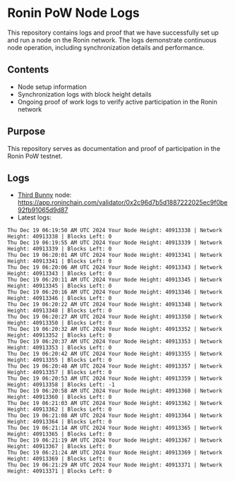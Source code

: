 # Ronin PoW Node Logs

This repository contains logs and proof that we have successfully set up and run a node on the Ronin network. The logs demonstrate continuous node operation, including synchronization details and performance.

## Contents

- Node setup information
- Synchronization logs with block height details
- Ongoing proof of work logs to verify active participation in the Ronin network

## Purpose

This repository serves as documentation and proof of participation in the Ronin PoW testnet.

## Logs

- [Third Bunny](https://thirdbunny.xyz/) node: https://app.roninchain.com/validator/0x2c96d7b5d1887222025ec9f0be92fb91065d9d87
- Latest logs:
```
Thu Dec 19 06:19:50 AM UTC 2024 Your Node Height: 40913338 | Network Height: 40913338 | Blocks Left: 0
Thu Dec 19 06:19:55 AM UTC 2024 Your Node Height: 40913339 | Network Height: 40913339 | Blocks Left: 0
Thu Dec 19 06:20:01 AM UTC 2024 Your Node Height: 40913341 | Network Height: 40913341 | Blocks Left: 0
Thu Dec 19 06:20:06 AM UTC 2024 Your Node Height: 40913343 | Network Height: 40913343 | Blocks Left: 0
Thu Dec 19 06:20:11 AM UTC 2024 Your Node Height: 40913345 | Network Height: 40913345 | Blocks Left: 0
Thu Dec 19 06:20:16 AM UTC 2024 Your Node Height: 40913346 | Network Height: 40913346 | Blocks Left: 0
Thu Dec 19 06:20:22 AM UTC 2024 Your Node Height: 40913348 | Network Height: 40913348 | Blocks Left: 0
Thu Dec 19 06:20:27 AM UTC 2024 Your Node Height: 40913350 | Network Height: 40913350 | Blocks Left: 0
Thu Dec 19 06:20:32 AM UTC 2024 Your Node Height: 40913352 | Network Height: 40913352 | Blocks Left: 0
Thu Dec 19 06:20:37 AM UTC 2024 Your Node Height: 40913353 | Network Height: 40913353 | Blocks Left: 0
Thu Dec 19 06:20:42 AM UTC 2024 Your Node Height: 40913355 | Network Height: 40913355 | Blocks Left: 0
Thu Dec 19 06:20:48 AM UTC 2024 Your Node Height: 40913357 | Network Height: 40913357 | Blocks Left: 0
Thu Dec 19 06:20:53 AM UTC 2024 Your Node Height: 40913359 | Network Height: 40913358 | Blocks Left: -1
Thu Dec 19 06:20:58 AM UTC 2024 Your Node Height: 40913360 | Network Height: 40913360 | Blocks Left: 0
Thu Dec 19 06:21:03 AM UTC 2024 Your Node Height: 40913362 | Network Height: 40913362 | Blocks Left: 0
Thu Dec 19 06:21:08 AM UTC 2024 Your Node Height: 40913364 | Network Height: 40913364 | Blocks Left: 0
Thu Dec 19 06:21:14 AM UTC 2024 Your Node Height: 40913365 | Network Height: 40913365 | Blocks Left: 0
Thu Dec 19 06:21:19 AM UTC 2024 Your Node Height: 40913367 | Network Height: 40913367 | Blocks Left: 0
Thu Dec 19 06:21:24 AM UTC 2024 Your Node Height: 40913369 | Network Height: 40913369 | Blocks Left: 0
Thu Dec 19 06:21:29 AM UTC 2024 Your Node Height: 40913371 | Network Height: 40913371 | Blocks Left: 0
```
